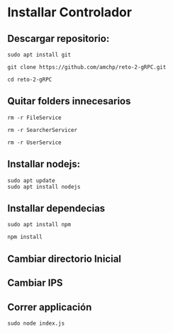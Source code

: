 # Installar Controlador

## Descargar repositorio:

```
sudo apt install git

git clone https://github.com/amchp/reto-2-gRPC.git

cd reto-2-gRPC
```

## Quitar folders innecesarios

```
rm -r FileService

rm -r SearcherServicer

rm -r UserService
```

## Installar nodejs:
```
sudo apt update
sudo apt install nodejs
```

## Installar dependecias

```
sudo apt install npm

npm install
```

## Cambiar directorio Inicial

## Cambiar IPS


## Correr applicación

`sudo node index.js`



